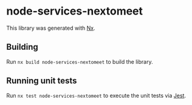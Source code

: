 # node-services-nextomeet

This library was generated with [Nx](https://nx.dev).

## Building

Run `nx build node-services-nextomeet` to build the library.

## Running unit tests

Run `nx test node-services-nextomeet` to execute the unit tests via [Jest](https://jestjs.io).
